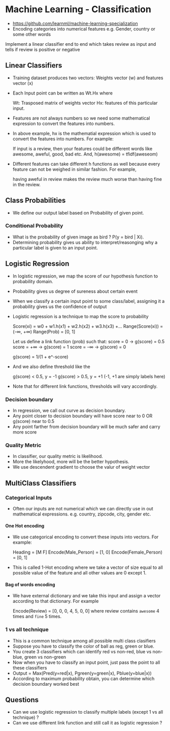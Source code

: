 # Machine Learning - Classification

- https://github.com/learnml/machine-learning-specialization
- Encoding categories into numerical features e.g. Gender, country or some other words

Implement a linear classifier end to end which takes review as input and tells if review is positive or negative

## Linear Classifiers
- Training dataset produces two vectors: Weights vector (w) and features vector (x)
- Each Input point can be written as Wt.Hx where

    Wt: Trasposed matrix of weights vector
    Hx: features of this particular input.

- Features are not always numbers so we need some mathematical expression to convert the features into numbers.
- In above example, hx is the mathematial expression which is used to convert the features into numbers. For example:

    If input is a review, then your features could be different words like awesome, aweful, good, bad etc.
    And, h(awesome) = tfidf(aweseom)

- Different features can take different h functions as well because every feature can not be weighed in similar fashion. For example,

    having aweful in review makes the review much worse than having fine in the review.

## Class Probabilities

- We define our output label based on Probability of given point.

### Conditional Probability

- What is the probability of given image as bird ? P(y = bird | Xi).
- Determining probability gives us ability to interpret/reasonging why a particular label is given to an input point.

## Logistic Regression

- In logistic regression, we map the score of our hypothesis function to probability domain.
- Probability gives us degree of sureness about certain event
- When we classify a certain input point to some class/label, assigning it a probability gives us the confidence of output
- Logistic regression is a technique to map the score to probability

    Score(xi) = w0 + w1.h(x1) + w2.h(x2) + w3.h(x3) +...
    Range(Score(xi)) = (-∞, +∞)
    Range(Prob) = [0, 1]

    Let us define a link function (prob) such that:
    score = 0 -> g(score) = 0.5
    score = +∞ -> g(score) = 1
    score = -∞ -> g(score) = 0

    g(score) = 1/(1 + e^-score)

- And we also define threshold like the

    g(score) < 0.5, y = -1
    g(score) > 0.5, y = +1 (-1, +1 are simply labels here)

- Note that for different link functions, thresholds will vary accordingly.

### Decision boundary
- In regression, we call out curve as decision boundary.
- Any point closer to decision boundary will have score near to 0 OR g(score) near to 0.5
- Any point farther from decision boundary will be much safer and carry more score

### Quality Metric
- In classifier, our quality metric is likelihood.
- More the likelyhood, more will be the better hypothesis.
- We use descendent gradient to choose the valur of weight vector

## MultiClass Classifiers

### Categorical Inputs
- Often our inputs are not numerical which we can directly use in out mathematical expressions. e.g. country, zipcode, city, gender etc.

#### One Hot encoding
- We use categorical encoding to convert these inputs into vectors. For example:

    Heading                 = [M  F] 
    Encode(Male_Person)     = [1, 0]
    Encode(Female_Person)   = [0, 1]

- This is called 1-Hot encoding where we take a vector of size equal to all possible value of the feature and all other values are 0 except 1.

#### Bag of words encoding
- We have external dictionary and we take this input and assign a vector according to that dictionary. For example

     Encode(Review) = [0, 0, 0, 4, 5, 0, 0]
     where review contains `awesome` 4 times and `fine` 5 times.

### 1 vs all technique
- This is a common technique among all possible multi class clasifiers
- Suppose you have to classify the color of ball as reg, green or blue.
- You create 3 classifiers which can identify red vs non-red, blue vs non-blue, green vs non-green
- Now when you have to classify an input point, just pass the point to all these classifiers
- Output = Max(Pred(y=red|x), Pgreen(y=green|x), Pblue(y=blue|x))
- According to maximum probability obtain, you can determine which decision boundary worked best

## Questions
- Can we use logistic regression to classify multiple labels (except 1 vs all technique) ?
- Can we use different link function and still call it as logistic regression ?

